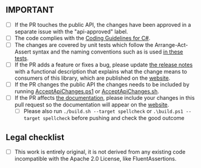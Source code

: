 <!-- Please provide a description of your changes above the IMPORTANT checklist -->


## IMPORTANT 

* [ ] If the PR touches the public API, the changes have been approved in a separate issue with the "api-approved" label.
* [ ] The code complies with the [Coding Guidelines for C#](https://www.csharpcodingguidelines.com/).
* [ ] The changes are covered by unit tests which follow the Arrange-Act-Assert syntax and the naming conventions such as is used [in these tests](../tree/main/Tests/FluentAssertions.Equivalency.Specs/MemberMatchingSpecs.cs#L51-L430).
* [ ] If the PR adds a feature or fixes a bug, please update [the release notes](../tree/main/docs/_pages/releases.md) with a functional description that explains what the change means to consumers of this library, which are published on the [website](https://awesomeassertions.org/releases).
* [ ] If the PR changes the public API the changes needs to be included by running [AcceptApiChanges.ps1](../tree/main/AcceptApiChanges.ps1) or [AcceptApiChanges.sh](../tree/main/AcceptApiChanges.sh).
* [ ] If the PR affects [the documentation](../tree/main/docs/_pages), please include your changes in this pull request so the documentation will appear on the [website](https://awesomeassertions.org/introduction).
    * [ ] Please also run `./build.sh --target spellcheck` or `.\build.ps1 --target spellcheck` before pushing and check the good outcome

## Legal checklist

* [ ] This work is entirely original, it is not derived from any existing code incompatible with the Apache 2.0 License, like FluentAssertions.
